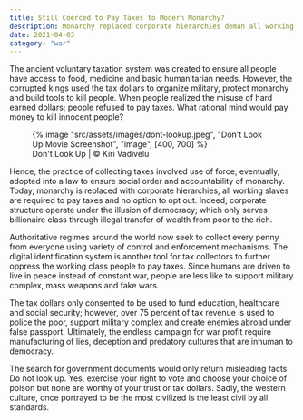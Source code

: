 ```yaml
---
title: Still Coerced to Pay Taxes to Modern Monarchy?
description: Monarchy replaced corporate hierarchies deman all working slaves to pay taxes and no option to opt out military
date: 2021-04-03
category: "war"
---
```


The ancient voluntary taxation system was created to ensure all people have access to food, medicine and basic humanitarian needs. However, the corrupted kings used the tax dollars to organize military, protect monarchy and build tools to kill people. When people realized the misuse of hard earned dollars; people refused to pay taxes. What rational mind would pay money to kill innocent people?

<!-- excerpt -->

<figure>
{% image "src/assets/images/dont-lookup.jpeg", "Don't Look Up Movie Screenshot", "image", [400, 700] %}
<figcaption>Don't Look Up | © Kiri Vadivelu</figcaption>
</figure>

Hence, the practice of collecting taxes involved use of force; eventually, adopted into a law to ensure social order and accountability of monarchy. Today, monarchy is replaced with corporate hierarchies, all working slaves are required to pay taxes and no option to opt out. Indeed, corporate structure operate under the illusion of democracy; which only serves billionaire class through illegal transfer of wealth from poor to the rich.

Authoritative regimes around the world now seek to collect every penny from everyone using variety of control and enforcement mechanisms. The digital identification system is another tool for tax collectors to further oppress the working class people to pay taxes. Since humans are driven to live in peace instead of constant war, people are less like to support military complex, mass weapons and fake wars.

The tax dollars only consented to be used to fund education, healthcare and social security; however, over 75 percent of tax revenue is used to police the poor, support military complex and create enemies abroad under false passport. Ultimately, the endless campaign for war profit require manufacturing of lies, deception and predatory cultures that are inhuman to democracy.

The search for government documents would only return misleading facts. Do not look up. Yes, exercise your right to vote and choose your choice of poison but none are worthy of your trust or tax dollars. Sadly, the western culture, once portrayed to be the most civilized is the least civil by all standards.
